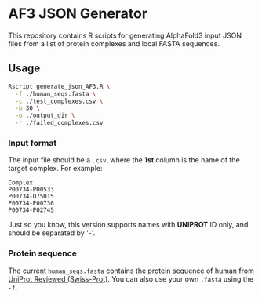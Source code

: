 # AF3 JSON Generator

This repository contains R scripts for generating AlphaFold3 input JSON files from a list of protein complexes and local FASTA sequences.

## Usage

```bash
Rscript generate_json_AF3.R \
  -f ./human_seqs.fasta \
  -c ./test_complexes.csv \
  -b 30 \
  -o ./output_dir \
  -r ./failed_complexes.csv
```

### Input format
The input file should be a `.csv`, where the **1st** column is the name of the target complex. For example:

```
Complex
P00734-P00533
P00734-O75015
P00734-P00736
P00734-P02745
```
Just so you know, this version supports names with **UNIPROT** ID only, and should be separated by '-'. 


### Protein sequence
The current `human_seqs.fasta` contains the protein sequence of human from [UniProt Reviewed (Swiss-Prot)](https://ftp.uniprot.org/pub/databases/uniprot/knowledgebase/complete/uniprot_sprot.fasta.gz). You can also use your own `.fasta` using the `-f`.



